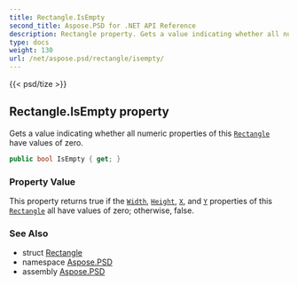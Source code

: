 ```yaml
---
title: Rectangle.IsEmpty
second_title: Aspose.PSD for .NET API Reference
description: Rectangle property. Gets a value indicating whether all numeric properties of this Rectangle have values of zero
type: docs
weight: 130
url: /net/aspose.psd/rectangle/isempty/
---
```

{{< psd/tize >}}
## Rectangle.IsEmpty property

Gets a value indicating whether all numeric properties of this [`Rectangle`](../) have values of zero.

```csharp
public bool IsEmpty { get; }
```

### Property Value

This property returns true if the [`Width`](../width/), [`Height`](../height/), [`X`](../x/), and [`Y`](../y/) properties of this [`Rectangle`](../) all have values of zero; otherwise, false.

### See Also

* struct [Rectangle](../)
* namespace [Aspose.PSD](../../rectangle/)
* assembly [Aspose.PSD](../../../)


